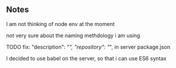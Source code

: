 ## Notes
I am not thinking of node env at the moment

not very sure about the naming methdology i am using

TODO fix:
  "description": "_",
  "repository": "_",
  in server package.json


I decided to use babel on the server, so that i can use ES6 syntax